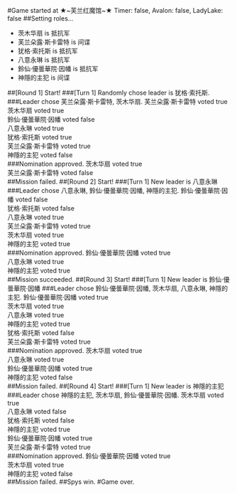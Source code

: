 #Game started at ★~芙兰红魔馆~★
Timer: false, Avalon: false, LadyLake: false
##Setting roles...
+ 茨木华扇 is 抵抗军
+ 芙兰朵露·斯卡雷特 is 间谍
+ 犹格·索托斯 is 抵抗军
+ 八意永琳 is 抵抗军
+ 鈴仙·優曇華院·因幡 is 抵抗军
+ 神隱的主犯 is 间谍


##[Round 1] Start!
###[Turn 1] Randomly chose leader is 犹格·索托斯.
###Leader chose 芙兰朵露·斯卡雷特, 茨木华扇.
芙兰朵露·斯卡雷特 voted true  
茨木华扇 voted true  
鈴仙·優曇華院·因幡 voted false  
八意永琳 voted true  
犹格·索托斯 voted true  
芙兰朵露·斯卡雷特 voted true  
神隱的主犯 voted false  
###Nomination approved.
茨木华扇 voted true  
芙兰朵露·斯卡雷特 voted false  
##Mission failed.
##[Round 2] Start!
###[Turn 1] New leader is 八意永琳
###Leader chose 八意永琳, 鈴仙·優曇華院·因幡, 神隱的主犯.
鈴仙·優曇華院·因幡 voted false  
犹格·索托斯 voted false  
八意永琳 voted true  
芙兰朵露·斯卡雷特 voted true  
茨木华扇 voted true  
神隱的主犯 voted true  
###Nomination approved.
鈴仙·優曇華院·因幡 voted true  
八意永琳 voted true  
神隱的主犯 voted true  
##Mission succeeded.
##[Round 3] Start!
###[Turn 1] New leader is 鈴仙·優曇華院·因幡
###Leader chose 鈴仙·優曇華院·因幡, 茨木华扇, 八意永琳, 神隱的主犯.
鈴仙·優曇華院·因幡 voted true  
茨木华扇 voted true  
八意永琳 voted true  
神隱的主犯 voted true  
犹格·索托斯 voted false  
芙兰朵露·斯卡雷特 voted true  
###Nomination approved.
茨木华扇 voted true  
八意永琳 voted true  
鈴仙·優曇華院·因幡 voted true  
神隱的主犯 voted false  
##Mission failed.
##[Round 4] Start!
###[Turn 1] New leader is 神隱的主犯
###Leader chose 神隱的主犯, 茨木华扇, 鈴仙·優曇華院·因幡.
茨木华扇 voted true  
八意永琳 voted false  
犹格·索托斯 voted false  
神隱的主犯 voted true  
鈴仙·優曇華院·因幡 voted true  
芙兰朵露·斯卡雷特 voted true  
###Nomination approved.
鈴仙·優曇華院·因幡 voted true  
茨木华扇 voted true  
神隱的主犯 voted false  
##Mission failed.
##Spys win.
#Game over.